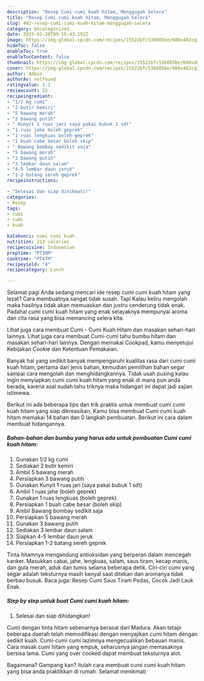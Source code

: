 ```yaml
---
description: "Resep Cumi cumi kuah hitam, Menggugah Selera"
title: "Resep Cumi cumi kuah hitam, Menggugah Selera"
slug: 482-resep-cumi-cumi-kuah-hitam-menggugah-selera
category: Uncategorized
date: 2023-01-28T09:55:43.192Z
image: https://img-global.cpcdn.com/recipes/15522bfc536605be/680x482cq70/cumi-cumi-kuah-hitam-foto-resep-utama.jpg
hideToc: false
enableToc: true
enableTocContent: false
thumbnail: https://img-global.cpcdn.com/recipes/15522bfc536605be/680x482cq70/cumi-cumi-kuah-hitam-foto-resep-utama.jpg
cover: https://img-global.cpcdn.com/recipes/15522bfc536605be/680x482cq70/cumi-cumi-kuah-hitam-foto-resep-utama.jpg
author: Admin
authorAv: notfound
ratingvalue: 3.3
reviewcount: 25
recipeingredient:
- "1/2 kg cumi"
- "2 butir kemiri"
- "5 bawang merah"
- "3 bawang putih"
- " Kunyit 1 ruas jari saya pakai bubuk 1 sdt"
- "1 ruas jahe boleh geprek"
- "1 ruas lengkuas boleh geprek"
- "1 buah cabe besar boleh skip"
- " Bawang bombay sedikit saja"
- "5 bawang merah"
- "3 bawang putih"
- "3 lembar daun salam"
- "4-5 lembar daun jeruk"
- "1-2 batang sereh geprek"
recipeinstructions:

- "Selesai dan siap dinikmati!"
categories:
- Resep
tags:
- cumi
- cumi
- kuah

katakunci: cumi cumi kuah 
nutrition: 213 calories
recipecuisine: Indonesian
preptime: "PT30M"
cooktime: "PT47M"
recipeyield: "4"
recipecategory: Lunch

---
```



Selamat pagi Anda sedang mencari ide resep cumi cumi kuah hitam yang lezat? Cara membuatnya sangat tidak susah. Tapi Kalau keliru mengolah maka hasilnya tidak akan memuaskan dan justru cenderung tidak enak. Padahal cumi cumi kuah hitam yang enak selayaknya mempunyai aroma dan cita rasa yang bisa memancing selera kita.


Lihat juga cara membuat Cumi - Cumi Kuah Hitam dan masakan sehari-hari lainnya. Lihat juga cara membuat Cumi-cumi tahu bumbu hitam dan masakan sehari-hari lainnya. Dengan memakai Cookpad, kamu menyetujui Kebijakan Cookie dan Ketentuan Pemakaian.

Banyak hal yang sedikit banyak mempengaruhi kualitas rasa dari cumi cumi kuah hitam, pertama dari jenis bahan, kemudian pemilihan bahan segar sampai cara mengolah dan menghidangkannya. Tidak usah pusing kalau ingin menyiapkan cumi cumi kuah hitam yang enak di mana pun anda berada, karena asal sudah tahu triknya maka hidangan ini dapat jadi sajian istimewa.


Berikut ini ada beberapa tips dan trik praktis untuk membuat cumi cumi kuah hitam yang siap dikreasikan. Kamu bisa membuat Cumi cumi kuah hitam memakai 14 bahan dan 0 langkah pembuatan. Berikut ini cara dalam membuat hidangannya.

<!--inarticleads1-->

##### Bahan-bahan dan bumbu yang harus ada untuk pembuatan Cumi cumi kuah hitam:

1. Gunakan 1/2 kg cumi
1. Sediakan 2 butir kemiri
1. Ambil 5 bawang merah
1. Persiapkan 3 bawang putih
1. Gunakan  Kunyit 1 ruas jari (saya pakai bubuk 1 sdt)
1. Ambil 1 ruas jahe (boleh geprek)
1. Gunakan 1 ruas lengkuas (boleh geprek)
1. Persiapkan 1 buah cabe besar (boleh skip)
1. Ambil  Bawang bombay sedikit saja
1. Persiapkan 5 bawang merah
1. Gunakan 3 bawang putih
1. Sediakan 3 lembar daun salam
1. Siapkan 4-5 lembar daun jeruk
1. Persiapkan 1-2 batang sereh geprek


Tinta hitamnya mengandung antioksidan yang berperan dalam mencegah kanker. Masukkan cabai, jahe, lengkuas, salam, saus tiram, kecap manis, dan gula merah, aduk dan tumis selama beberapa detik. Ciri-ciri cumi yang segar adalah teksturnya masih kenyal saat ditekan dan aromanya tidak berbau busuk. Baca juga: Resep Cumi Saus Tiram Pedas, Cocok Jadi Lauk Enak. 

<!--inarticleads2-->

##### Step by step untuk buat Cumi cumi kuah hitam:


1. Selesai dan siap dihidangkan!

Cumi dengan tinta hitam sebenarnya berasal dari Madura. Akan tetapi beberapa daerah telah memodifikasi dengan menyajikan cumi hitam dengan sedikit kuah. Cumi-cumi cumi lazimnya mengecualikan bebauan manis. Cara masak cumi hitam yang empuk, seharusnya jangan memasaknya bersisa lama. Cumi yang over cooked dapat membuat teksturnya alot. 

Bagaimana? Gampang kan? Itulah cara membuat cumi cumi kuah hitam yang bisa anda praktikkan di rumah. Selamat menikmati
